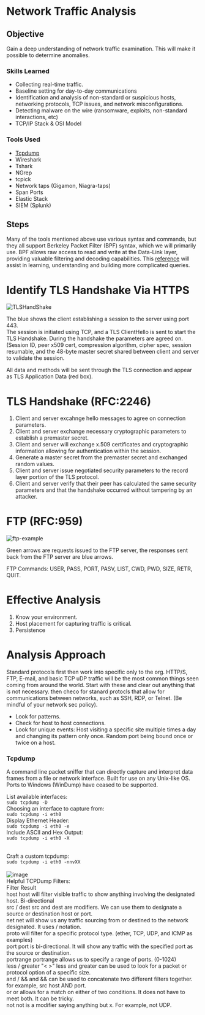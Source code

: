 # Network Traffic Analysis

## Objective

Gain a deep understanding of network traffic examination.   This will make it possible to determine anomalies.

### Skills Learned

- Collecting real-time traffic.
- Baseline setting for day-to-day communications
- Identification and analysis of non-standard or suspicious hosts, networking protocols, TCP issues, and network misconfigurations.
- Detecting malware on the wire (ransomware, exploits, non-standard interactions, etc)
- TCP/IP Stack & OSI Model

### Tools Used

- [Tcpdump](#tcpdump)
- Wireshark
- Tshark
- NGrep
- tcpick
- Network taps (Gigamon, Niagra-taps)
- Span Ports
- Elastic Stack
- SIEM (Splunk)
  
## Steps

Many of the tools mentioned above use various syntax and commands, but they all support Berkeley Packet Filter (BPF) syntax, which we will primarily use. BPF allows raw access to read and write at the Data-Link layer, providing valuable filtering and decoding capabilities. This [reference](https://www.ibm.com/docs/en/qsip/7.5?topic=queries-berkeley-packet-filters) will assist in learning, understanding and building more complicated queries.

# Identify TLS Handshake Via HTTPS

![TLSHandShake](https://github.com/user-attachments/assets/ceca8e07-112b-42e7-b48b-d319a630e33f)

The blue shows the client establishing a session to the server using port 443.  
The session is initiated using TCP, and a TLS ClientHello is sent to start the TLS Handshake. 
During the handshake the parameters are agreed on.  (Session ID, peer x509 cert, compression algorithm, cipher spec, session resumable, and the 48-byte master secret shared between client and server to validate the session. 

All data and methods will be sent through the TLS connection and appear as TLS Application Data (red box).

# TLS Handshake (RFC:2246)
1. Client and server excahnge hello messages to agree on connection parameters.
2. Client and server exchange necessary cryptographic parameters to establish a premaster secret.
3. Client and server will exchange x.509 certificates and cryptographic information allowing for authentication within the session.
4. Generate a master secret from the premaster secret and exchanged random values.
5. Client and server issue negotiated security parameters to the record layer portion of the TLS protocol.
6. Client and server verify that their peer has calculated the same security parameters and that the handshake occurred without tampering by an attacker.

# FTP (RFC:959)
![ftp-example](https://github.com/user-attachments/assets/12ca390a-dd51-490f-8778-a3263561dc90)

Green arrows are requests issued to the FTP server, the responses sent back from the FTP server are blue arrows.

FTP Commands:
USER, PASS, PORT, PASV, LIST, CWD, PWD, SIZE, RETR, QUIT.

# Effective Analysis

1.  Know your environment.
2.  Host placement for capturing traffic is critical.
3.  Persistence

# Analysis Approach

Standard protocols first then work into specific only to the org. HTTP/S, FTP, E-mail, and basic TCP uDP traffic will be the most common things seen coming from around the world.
Start with these and clear out anything that is not necessary.  then checo for stanard protocls that allow for communications between networks, such as SSH, RDP, or Telnet. 
(Be mindful of your network sec policy).

- Look for patterns.
- Check for host to host connections.
- Look for unique events:
  Host visiting a specific site multiple times a day and changing its pattern only once. Random port being bound once or twice on a host.

### Tcpdump
  A command line packet sniffer that can directly capture and interpret data frames from a file or network interface. 
Built for use on any Unix-like OS.   Ports to Windows (WinDump) have ceased to be supported. 

List available interfaces: <br>
  `sudo tcpdump -D`<br>
Choosing an interface to capture from:<br>
  `sudo tcpdump -i eth0`<br>
Display Ethernet Header:<br>
  `sudo tcpdump -i eth0 -e`<br>
Include ASCII and Hex Output:<br>
  `sudo tcpdump -i eth0 -X`<br><br>
  
Craft a custom tcpdump:<br>
  `sudo tcpdump -i eth0 -nnvXX`<br><br>
![image](https://github.com/user-attachments/assets/5a4c56d7-b5ea-473c-bb15-25c491c5fdf7)
<br>
Helpful TCPDump Filters: <br>
Filter 	      Result <br>
host 	        host will filter visible traffic to show anything involving the designated host. Bi-directional<br>
src / dest 	  src and dest are modifiers. We can use them to designate a source or destination host or port.<br>
net 	        net will show us any traffic sourcing from or destined to the network designated. It uses / notation.<br>
proto 	      will filter for a specific protocol type. (ether, TCP, UDP, and ICMP as examples)<br>
port 	        port is bi-directional. It will show any traffic with the specified port as the source or destination.<br>
portrange 	  portrange allows us to specify a range of ports. (0-1024)<br>
less / greater "< >" 	less and greater can be used to look for a packet or protocol option of a specific size.<br>
and / && 	    and && can be used to concatenate two different filters together. for example, src host AND port.<br>
or 	          or allows for a match on either of two conditions. It does not have to meet both. It can be tricky.<br>
not 	        not is a modifier saying anything but x. For example, not UDP. <br>
